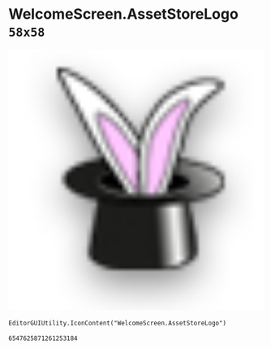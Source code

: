 # WelcomeScreen.AssetStoreLogo `58x58`
<img src="/img/WelcomeScreen.AssetStoreLogo.png" width=512 height=512>

``` CSharp
EditorGUIUtility.IconContent("WelcomeScreen.AssetStoreLogo")
```
```
6547625871261253184
```
